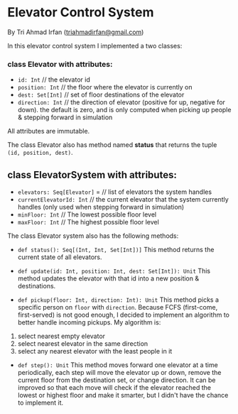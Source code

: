 # Elevator Control System

By Tri Ahmad Irfan (triahmadirfan@gmail.com)

In this elevator control system I implemented a two classes:

### class Elevator with attributes:

* `id: Int` // the elevator id
* `position: Int` // the floor where the elevator is currently on
* `dest: Set[Int]` // set of floor destinations of the elevator
* `direction: Int` // the direction of elevator (positive for up, negative for down). the default is zero, and is only computed when picking up people & stepping forward in simulation

All attributes are immutable.

The class Elevator also has method named **status** that returns the tuple `(id, position, dest)`.

## class ElevatorSystem with attributes:

* `elevators: Seq[Elevator]` = // list of elevators the system handles
* `currentElevatorId: Int` // the current elevator that the system currently handles (only used when stepping forward in simulation)
* `minFloor: Int` // The lowest possible floor level
* `maxFloor: Int` // The highest possible floor level

The class Elevator system also has the following methods:

* `def status(): Seq[(Int, Int, Set[Int])]`
This method returns the current state of all elevators.

* `def update(id: Int, position: Int, dest: Set[Int]): Unit`
This method updates the elevator with that id into a new position & destinations.

* `def pickup(floor: Int, direction: Int): Unit`
This method picks a specific person on `floor` with `direction`. Because FCFS (first-come, first-served) is not good enough, I decided to implement an algorithm to better handle incoming pickups. My algorithm is:

1. select nearest empty elevator
2. select nearest elevator in the same direction
3. select any nearest elevator with the least people in it

* `def step(): Unit`
This method moves forward one elevator at a time periodically, each step will move the elevator up or down, remove the current floor from the destination set, or change direction. It can be improved so that each move will check if the elevator reached the lowest or highest floor and make it smarter, but I didn't have the chance to implement it.